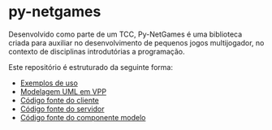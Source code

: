 # py-netgames

Desenvolvido como parte de um TCC, Py-NetGames é uma biblioteca criada para auxiliar no desenvolvimento de pequenos jogos multijogador, no contexto de disciplinas introdutórias a programação.

Este repositório é estruturado da seguinte forma:

- [Exemplos de uso](./sample/)
- [Modelagem UML em VPP](./modeling/)
- [Código fonte do cliente](./client)
- [Código fonte do servidor](./server)
- [Código fonte do componente modelo](./model)